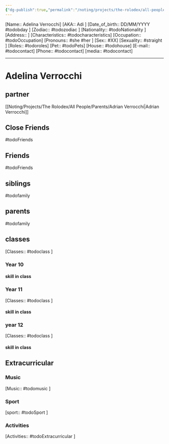 ```yaml
---
{"dg-publish":true,"permalink":"/noting/projects/the-rolodex/all-people/parents/adelina-verrocchi/","dgHomeLink":true,"dgPassFrontmatter":false}
---
```


[Name:: Adelina Verrocchi]
[AKA:: Adi ]
[Date_of_birth:: DD/MM/YYYY #todobday ]
[Zodiac:: #todozodiac ]
[Nationality:: #todoNationality ]
[Address:: ]
[Characteristics::  #todocharacteristics]
[Occupation:: #todoOccupation]
[Pronouns:: #she #her ]
[Sex:: #XX]
[Sexuality:: #straight ]
[Roles:: #todoroles]
[Pet:: #todoPets]
[House:: #todohouse]
[E-mail:: #todocontact]
[Phone:: #todocontact]
[media:: #todocontact]

---
# Adelina Verrocchi
## partner
[[Noting/Projects/The Rolodex/All People/Parents/Adrian Verrocchi|Adrian Verrocchi]]
## Close Friends
#todoFriends
## Friends
#todoFriends
## siblings
#todofamily
## parents
#todofamily
## classes
[Classes:: #todoclass ]
### Year 10
#### skill in class
### Year 11
[Classes:: #todoclass ]
#### skill in class
### year 12
[Classes:: #todoclass ]
#### skill in class
## Extracurricular
### Music
[Music:: #todomusic ]
### Sport
[sport:: #todoSport ]
### Activities
[Activities:: #todoExtracurricular ]
